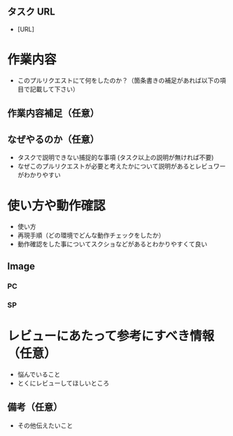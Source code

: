 ## タスク URL

- [URL]

# 作業内容

- このプルリクエストにて何をしたのか？（箇条書きの補足があれば以下の項目で記載して下さい）

## 作業内容補足（任意）

## なぜやるのか（任意）

- タスクで説明できない捕捉的な事項 (タスク以上の説明が無ければ不要)
- なぜこのプルリクエストが必要と考えたかについて説明があるとレビュワーがわかりやすい

# 使い方や動作確認

- 使い方
- 再現手順（どの環境でどんな動作チェックをしたか）
- 動作確認をした事についてスクショなどがあるとわかりやすくて良い

## Image

### PC

### SP

# レビューにあたって参考にすべき情報（任意）

- 悩んでいること
- とくにレビューしてほしいところ

## 備考（任意）

- その他伝えたいこと
